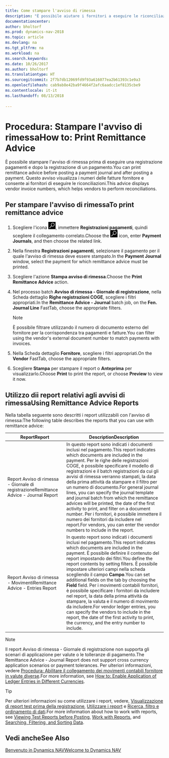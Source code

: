 ```yaml
---
title: Come stampare l'avviso di rimessa
description: "È possibile aiutare i fornitori a eseguire le riconciliazioni stampando l'avviso di rimessa prima di effettuare una registrazione pagamenti e dopo la registrazione di un pagamento."
documentationcenter: 
author: bholtorf
ms.prod: dynamics-nav-2018
ms.topic: article
ms.devlang: na
ms.tgt_pltfrm: na
ms.workload: na
ms.search.keywords: 
ms.date: 10/26/2017
ms.author: bholtorf
ms.translationtype: HT
ms.sourcegitcommit: 2f7b7db12069fd9f93a616077ea2b61393c1e9a3
ms.openlocfilehash: cab9ab8e42ba9f4664f2afc6aadcc1ef8135cbe9
ms.contentlocale: it-it
ms.lasthandoff: 08/13/2018

---
```


# <a name="how-to-print-remittance-advice"></a><span data-ttu-id="82bd4-103">Procedura: Stampare l'avviso di rimessa</span><span class="sxs-lookup"><span data-stu-id="82bd4-103">How to: Print Remittance Advice</span></span>
<span data-ttu-id="82bd4-104">È possibile stampare l'avviso di rimessa prima di eseguire una registrazione pagamenti e dopo la registrazione di un pagamento.</span><span class="sxs-lookup"><span data-stu-id="82bd4-104">You can print remittance advice before posting a payment journal and after posting a payment.</span></span> <span data-ttu-id="82bd4-105">Questo avviso visualizza i numeri delle fatture fornitore e consente ai fornitori di eseguire le riconciliazioni.</span><span class="sxs-lookup"><span data-stu-id="82bd4-105">This advice displays vendor invoice numbers, which helps vendors to perform reconciliations.</span></span>

## <a name="to-print-remittance-advice"></a><span data-ttu-id="82bd4-106">Per stampare l'avviso di rimessa</span><span class="sxs-lookup"><span data-stu-id="82bd4-106">To print remittance advice</span></span>
1. <span data-ttu-id="82bd4-107">Scegliere l'icona ![Cerca pagina o report](media/ui-search/search_small.png "icona Cerca pagina o report"), immettere **Registrazioni pagamenti**, quindi scegliere il collegamento correlato.</span><span class="sxs-lookup"><span data-stu-id="82bd4-107">Choose the ![Search for Page or Report](media/ui-search/search_small.png "Search for Page or Report icon") icon, enter **Payment Journals**, and then choose the related link.</span></span>  
2. <span data-ttu-id="82bd4-108">Nella finestra **Registrazioni pagamenti**, selezionare il pagamento per il quale l'avviso di rimessa deve essere stampato.</span><span class="sxs-lookup"><span data-stu-id="82bd4-108">In the **Payment Journal** window, select the payment for which remittance advice must be printed.</span></span>  
3. <span data-ttu-id="82bd4-109">Scegliere l'azione **Stampa avviso di rimessa**.</span><span class="sxs-lookup"><span data-stu-id="82bd4-109">Choose the **Print Remittance Advice** action.</span></span>  
4. <span data-ttu-id="82bd4-110">Nel processo batch **Avviso di rimessa - Giornale di registrazione**, nella Scheda dettaglio **Righe registrazioni COGE**, scegliere i filtri appropriati.</span><span class="sxs-lookup"><span data-stu-id="82bd4-110">In the **Remittance Advice - Journal** batch job, on the **Fen. Journal Line** FastTab, choose the appropriate filters.</span></span>  
  
    >[!Note]
    > <span data-ttu-id="82bd4-111">È possibile filtrare utilizzando il numero di documento esterno del fornitore per la corrispondenza tra pagamenti e fatture.</span><span class="sxs-lookup"><span data-stu-id="82bd4-111">You can filter using the vendor's external document number to match payments with invoices.</span></span>

5. <span data-ttu-id="82bd4-112">Nella Scheda dettaglio **Fornitore**, scegliere i filtri appropriati.</span><span class="sxs-lookup"><span data-stu-id="82bd4-112">On the **Vendor** FastTab, choose the appropriate filters.</span></span>  
6. <span data-ttu-id="82bd4-113">Scegliere **Stampa** per stampare il report o **Anteprima** per visualizzarlo.</span><span class="sxs-lookup"><span data-stu-id="82bd4-113">Choose **Print** to print the report, or choose **Preview** to view it now.</span></span>  

## <a name="using-remittance-advice-reports"></a><span data-ttu-id="82bd4-114">Utilizzo dii report relativi agli avvisi di rimessa</span><span class="sxs-lookup"><span data-stu-id="82bd4-114">Using Remittance Advice Reports</span></span>
<span data-ttu-id="82bd4-115">Nella tabella seguente sono descritti i report utilizzabili con l'avviso di rimessa:</span><span class="sxs-lookup"><span data-stu-id="82bd4-115">The following table describes the reports that you can use with remittance advice:</span></span>

|<span data-ttu-id="82bd4-116">Report</span><span class="sxs-lookup"><span data-stu-id="82bd4-116">Report</span></span>|<span data-ttu-id="82bd4-117">Description</span><span class="sxs-lookup"><span data-stu-id="82bd4-117">Description</span></span>|
|----|----|
|<span data-ttu-id="82bd4-118">Report Avviso di rimessa - Giornale di registrazione</span><span class="sxs-lookup"><span data-stu-id="82bd4-118">Remittance Advice - Journal Report</span></span>|<span data-ttu-id="82bd4-119">In questo report sono indicati i documenti inclusi nel pagamento.</span><span class="sxs-lookup"><span data-stu-id="82bd4-119">This report indicates which documents are included in the payment.</span></span> <span data-ttu-id="82bd4-120">Per le righe delle registrazioni COGE, è possibile specificare il modello di registrazioni e il batch registrazioni da cui gli avvisi di rimessa verranno stampati, la data della prima attività da stampare e il filtro per un numero di documento.</span><span class="sxs-lookup"><span data-stu-id="82bd4-120">For general journal lines, you can specify the journal template and journal batch from which the remittance advices will be printed, the date of the first activity to print, and filter on a document number.</span></span> <span data-ttu-id="82bd4-121">Per i fornitori, è possibile immettere il numero dei fornitori da includere nel report.</span><span class="sxs-lookup"><span data-stu-id="82bd4-121">For vendors, you can enter the vendor numbers to include in the report.</span></span> |
|<span data-ttu-id="82bd4-122">Report Avviso di rimessa - Movimenti</span><span class="sxs-lookup"><span data-stu-id="82bd4-122">Remittance Advice - Entries Report</span></span>| <span data-ttu-id="82bd4-123">In questo report sono indicati i documenti inclusi nel pagamento.</span><span class="sxs-lookup"><span data-stu-id="82bd4-123">This report indicates which documents are included in the payment.</span></span> <span data-ttu-id="82bd4-124">È possibile definire il contenuto del report impostando dei filtri.</span><span class="sxs-lookup"><span data-stu-id="82bd4-124">You define the report contents by setting filters.</span></span> <span data-ttu-id="82bd4-125">È possibile impostare ulteriori campi nella scheda scegliendo il campo **Campo**.</span><span class="sxs-lookup"><span data-stu-id="82bd4-125">You can set additional fields on the tab by choosing the **Field** field.</span></span> <span data-ttu-id="82bd4-126">Per i movimenti contabili fornitori, è possibile specificare i fornitori da includere nel report, la data della prima attività da stampare, la valuta e il numero di movimento da includere.</span><span class="sxs-lookup"><span data-stu-id="82bd4-126">For vendor ledger entries, you can specify the vendors to include in the report, the date of the first activity to print, the currency, and the entry number to include.</span></span> |

> [!Note]
> <span data-ttu-id="82bd4-127">Il report Avviso di rimessa - Giornale di registrazione non supporta gli scenari di applicazione per valute o le tolleranze di pagamento.</span><span class="sxs-lookup"><span data-stu-id="82bd4-127">The Remittance Advice - Journal Report does not support cross currency application scenarios or payment tolerances.</span></span> <span data-ttu-id="82bd4-128">Per ulteriori informazioni, vedere [Procedura: Abilitare il collegamento dei movimenti contabili fornitore in valute diverse](finance-how-enable-application-ledger-entries-different-currencies.md).</span><span class="sxs-lookup"><span data-stu-id="82bd4-128">For more information, see [How to: Enable Application of Ledger Entries in Different Currencies](finance-how-enable-application-ledger-entries-different-currencies.md).</span></span>

> [!Tip]
> <span data-ttu-id="82bd4-129">Per ulteriori informazioni su come utilizzare i report, vedere, [Visualizzazione di report test prima della registrazione](ui-how-view-test-reports-posting.md), [Utilizzare i report](ui-work-report.md) e [Ricerca, filtro e ordinamento di dati](ui-enter-criteria-filters.md).</span><span class="sxs-lookup"><span data-stu-id="82bd4-129">For more information about how to work with reports, see [Viewing Test Reports before Posting](ui-how-view-test-reports-posting.md), [Work with Reports](ui-work-report.md), and [Searching, Filtering, and Sorting Data](ui-enter-criteria-filters.md).</span></span>

## <a name="see-also"></a><span data-ttu-id="82bd4-130">Vedi anche</span><span class="sxs-lookup"><span data-stu-id="82bd4-130">See Also</span></span>  
[<span data-ttu-id="82bd4-131">Benvenuto in Dynamics NAV</span><span class="sxs-lookup"><span data-stu-id="82bd4-131">Welcome to Dynamics NAV</span></span>](across-get-started.md)
